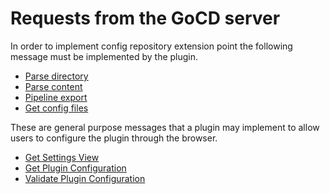 # Requests from the GoCD server

In order to implement config repository extension point the following message must be implemented by the plugin.

* [Parse directory](#parse-directory)
* [Parse content](#parse-content)
* [Pipeline export](#pipeline-export)
* [Get config files](#get-config-files)

These are general purpose messages that a plugin may implement to allow users to configure the plugin through the browser.

* [Get Settings View](#get-settings-view)
* [Get Plugin Configuration](#get-plugin-configuration)
* [Validate Plugin Configuration](#validate-plugin-configuration)

